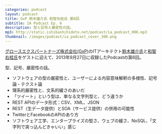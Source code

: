 ```yaml
---
categories: podcast
layout: podcast
title: GxP 鈴木雄介氏 和智右桂氏 第6回
subtitle: IA Podcast Ep. 6
description: 型と記号と厳密性の話。
mp3: http://static.ishibashihideto.net/podcast/ia_podcast_006.mp3
thumbnail: /images/podcast/ia_podcast_cover_300.png
---
```


[グロースエクスパートナーズ株式会社(GxP)](http://www.gxp.co.jp/)のITアーキテクト[鈴木雄介氏](https://twitter.com/yusuke_arclamp)と[和智右桂氏](https://twitter.com/digitalsoul0124)をゲストに迎えて、2013年9月27日に収録したPodcastの第6回。

型、記号、厳密性の話。

- ソフトウェアの型の厳密性と、ユーザーによる内容意味解釈の多様性、記号論・テクスト論
- 理系的厳密性と、文系的緩さのあいだ
- 「ツイート」という型は、単なる文字列型と、どう違うか
- REST APIのデータ形式：CSV、XML、JSON
- REST（生データ提供）とSOA（サービス提供）の併用の可能性
- TwitterとFacebookのAPIのあり方
- ソフトウェア工学、エンタープライズの堅さ、ウェブの緩さ、NoSQL、「文字列で突っ込んどきゃいい」感じ
